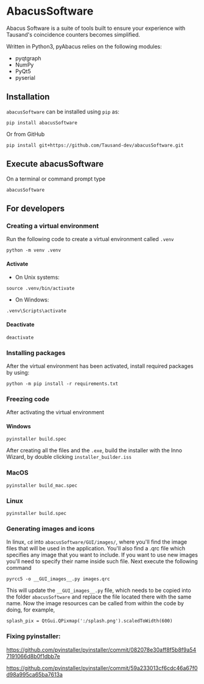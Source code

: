 # AbacusSoftware
Abacus Software is a suite of tools built to ensure your experience with Tausand's coincidence counters becomes simplified.

Written in Python3, pyAbacus relies on the following modules:

- pyqtgraph
- NumPy
- PyQt5
- pyserial


## Installation
`abacusSoftware` can be installed using `pip` as: 
```
pip install abacusSoftware
```

Or from GitHub
```
pip install git+https://github.com/Tausand-dev/abacusSoftware.git
```

## Execute abacusSoftware
On a terminal or command prompt type
```
abacusSoftware
```

## For developers
### Creating a virtual environment
Run the following code to create a virtual environment called `.venv`
```
python -m venv .venv
```

#### Activate
- On Unix systems:
```
source .venv/bin/activate
```
- On Windows:
```
.venv\Scripts\activate
```

#### Deactivate
```
deactivate
```

### Installing packages
After the virtual environment has been activated, install required packages by using:
```
python -m pip install -r requirements.txt
```

### Freezing code
After activating the virtual environment
#### Windows
```
pyinstaller build.spec
```

After creating all the files and the `.exe`, build the installer with the Inno Wizard,
by double clicking `installer_builder.iss`

### MacOS
```
pyinstaller build_mac.spec
```

### Linux
```
pyinstaller build.spec
```

### Generating images and icons
In linux, `cd` into `abacusSoftware/GUI/images/`, where you'll find the image files that will be used in the application. You'll also find a .qrc file which specifies any image that you want to include. If you want to use new images you'll need to specify their name inside such file. Next execute the following command

```
pyrcc5 -o __GUI_images__.py images.qrc
```
This will update the `__GUI_images__.py` file, which needs to be copied into the folder `abacusSoftware` and replace the file located there with the same name. Now the image resources can be called from within the code by doing, for example,

```
splash_pix = QtGui.QPixmap(':/splash.png').scaledToWidth(600)
```

### Fixing pyinstaller:
https://github.com/pyinstaller/pyinstaller/commit/082078e30aff8f5b8f9a547191066d8b0f1dbb7e

https://github.com/pyinstaller/pyinstaller/commit/59a233013cf6cdc46a67f0d98a995ca65ba7613a
